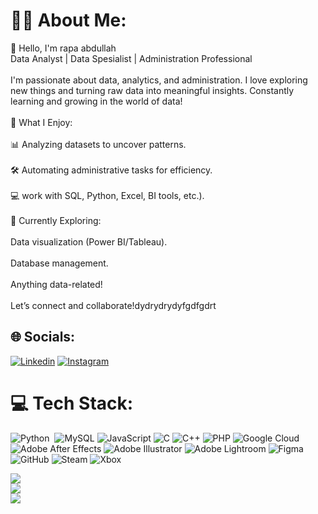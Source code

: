 # 👨‍💻 About Me:
👋 Hello, I'm rapa abdullah<br>Data Analyst | Data Spesialist | Administration Professional<br><br>I'm passionate about data, analytics, and administration. I love exploring new things and turning raw data into meaningful insights. Constantly learning and growing in the world of data!<br><br>🔹 What I Enjoy:<br><br>📊 Analyzing datasets to uncover patterns.<br><br>🛠️ Automating administrative tasks for efficiency.<br><br>💻 work with SQL, Python, Excel, BI tools, etc.).<br><br>🔹 Currently Exploring:<br><br>Data visualization (Power BI/Tableau).<br><br>Database management.<br><br>Anything data-related!<br><br>Let’s connect and collaborate!dydrydrydyfgdfgdrt


## 🌐 Socials:

[![Linkedin](https://img.shields.io/badge/Linkedin-%230077B5.svg?logo=linkedin&logoColor=white)](https://linkedin.com/in/rapaabdullah)
[![Instagram](https://img.shields.io/badge/Instagram-%23E4405F.svg?logo=Instagram&logoColor=white)](https://instagram.com/ravaaell._) 



# 💻 Tech Stack:

![Python](https://img.shields.io/badge/python-3670A0?style=plastic&logo=python&logoColor=ffdd54)  ![MySQL](https://img.shields.io/badge/mysql-4479A1.svg?style=plastic&logo=mysql&logoColor=white) ![JavaScript](https://img.shields.io/badge/javascript-%23323330.svg?style=plastic&logo=javascript&logoColor=%23F7DF1E) ![C](https://img.shields.io/badge/c-%2300599C.svg?style=plastic&logo=c&logoColor=white) ![C++](https://img.shields.io/badge/c++-%2300599C.svg?style=plastic&logo=c%2B%2B&logoColor=white) ![PHP](https://img.shields.io/badge/php-%23777BB4.svg?style=plastic&logo=php&logoColor=white) ![Google Cloud](https://img.shields.io/badge/GoogleCloud-%234285F4.svg?style=plastic&logo=google-cloud&logoColor=white) ![Adobe After Effects](https://img.shields.io/badge/Adobe%20After%20Effects-9999FF.svg?style=plastic&logo=Adobe%20After%20Effects&logoColor=white) ![Adobe Illustrator](https://img.shields.io/badge/adobe%20illustrator-%23FF9A00.svg?style=plastic&logo=adobe%20illustrator&logoColor=white) ![Adobe Lightroom](https://img.shields.io/badge/Adobe%20Lightroom-31A8FF.svg?style=plastic&logo=Adobe%20Lightroom&logoColor=white) ![Figma](https://img.shields.io/badge/figma-%23F24E1E.svg?style=plastic&logo=figma&logoColor=white) ![GitHub](https://img.shields.io/badge/github-%23121011.svg?style=plastic&logo=github&logoColor=white) ![Steam](https://img.shields.io/badge/steam-%23000000.svg?style=plastic&logo=steam&logoColor=blue) ![Xbox](https://img.shields.io/badge/xbox-%23107C10.svg?style=plastic&logo=xbox&logoColor=white)


![](https://github-readme-stats.vercel.app/api?username=mieayamenakkk&theme=dark&hide_border=false&include_all_commits=true&count_private=true)<br/>
![](https://nirzak-streak-stats.vercel.app/?user=mieayamenakkk&theme=dark&hide_border=false)<br/>
![](https://github-readme-stats.vercel.app/api/top-langs/?username=mieayamenakkk&theme=dark&hide_border=false&include_all_commits=true&count_private=true&layout=compact)



